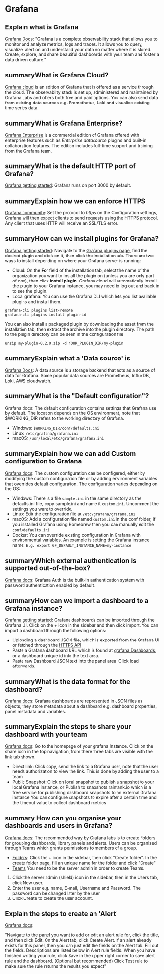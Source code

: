 # Grafana


## Explain what is Grafana

[Grafana Docs](https://grafana.com/docs/grafana/latest/introduction): "Grafana is a complete observability stack that allows you to monitor and analyze metrics, logs and traces. It allows you to query, visualize, alert on and understand your data no matter where it is stored. Create, explore, and share beautiful dashboards with your team and foster a data driven culture."


## summaryWhat is Grafana Cloud?

[Grafana cloud](https://grafana.com/products/cloud/) is an edition of Grafana that is offered as a service through the cloud. The observabilty stack is set up, administered and maintained by Grafana Labs and offers both free and paid options. You can also send data from existing data sources e.g. Promethetus, Loki and visualise existing time series data.



## summaryWhat is Grafana Enterprise?

[Grafana Enterprise](https://grafana.com/docs/grafana/latest/enterprise/#enterprise-plugins) is a commercial edition of Grafana offered with enterprise features such as _Enterprise datasource_ plugins and built-in collaboration features. The edition includes full-time support and training from the Grafana team.

 

## summaryWhat is the default HTTP port of Grafana?

[Grafana getting started](https://grafana.com/docs/grafana/latest/getting-started/getting-started/): Grafana runs on port 3000 by default.



## summaryExplain how we can enforce HTTPS

[Grafana community](https://grafana.com/docs/grafana/latest/getting-started/getting-started/): Set the protocol to _https_ on the Configuration settings, Grafana will then expect clients to send requests using the HTTPS protocol. Any client that uses HTTP will receive an SSL/TLS error.



## summaryHow can we install plugins for Grafana?

[Grafana getting started](https://grafana.com/docs/grafana/latest/plugins/installation/): Navigate to the [Grafana plugins page](https://grafana.com/grafana/plugins/), find the desired plugin and click on it, then click the installation tab. There are two ways to install depending on where your Grafana server is running:
- Cloud: On the **For** field of the installation tab, select the name of the organization you want to install the plugin on (unless you are only part of one), then click **install plugin**. Grafana cloud will automatically install the plugin to your Grafana instance, 
you may need to log out and back in to see the plugin.
- Local grafana: You can use the Grafana CLI which lets you list available plugins and install them.
```
grafana-cli plugins list-remote
grafana-cli plugins install plugin-id
```
You can also install a packaged plugin by downloading the asset from the installation tab, then extract the archive into the plugin directory. The path to the plugin directory can be seen in the configuration file 
 ```
 unzip my-plugin-0.2.0.zip -d YOUR_PLUGIN_DIR/my-plugin
 ```



## summaryExplain what a 'Data source' is

[Grafana Docs](https://grafana.com/docs/grafana/latest/datasources/): A data source is a storage backend that acts as a source of data for Grafana. Some popular data sources are Prometheus, InfluxDB, Loki, AWS cloudwatch.



## summaryWhat is the "Default configuration"?

[Grafana docs](https://grafana.com/docs/grafana/latest/administration/configuration/): The default configuration contains settings that Grafana use by default. The location depends on the OS environment, note that $WORKING_DIR refers to the working directory of Grafana.
- Windows: ```$WORKING_DIR/conf/defaults.ini```
- Linux: ```/etc/grafana/grafana.ini```
- macOS: ```/usr/local/etc/grafana/grafana.ini```

 

## summaryExplain how we can add Custom configuration to Grafana

[Grafana docs](https://grafana.com/docs/grafana/latest/administration/configuration/): 
The custom configuration can be configured, either by modifying the custom configuration file or by adding environment variables that overrides default configuration. The configuration varies depending on the OS:
- Windows: There is a file ```sample.ini``` in the same directory as the defaults.ini file, copy sample.ini and name it ```custom.ini```. Uncomment the settings you want to override.
- Linux: Edit the configuration file at ```/etc/grafana/grafana.ini```
- macOS: Add a configuration file named ```custom.ini``` in the conf folder, if you installed Grafana using Homebrew then you can manually edit the ```conf/defaults.ini```
- Docker: You can override existing configuration in Grafana with environmental variables. An example is setting the Grafana instance name: ```E.g. export GF_DEFAULT_INSTANCE_NAME=my-instance```



## summaryWhich external authentication is supported out-of-the-box?

[Grafana docs](https://grafana.com/docs/grafana/latest/auth/overview/): Grafana Auth is the built-in authentication system with password authentication enabled by default.



## summaryHow can we import a dashboard to a Grafana instance?

[Grafana getting started](https://grafana.com/docs/grafana/latest/dashboards/export-import/): Grafana dashboards can be imported through the Grafana UI. Click on the + icon in the sidebar and then click import. You can import a dashboard through the following options:
- Uploading a dashboard JSON file, which is exported from the Grafana UI or fetched through the [HTTPS API](https://grafana.com/docs/grafana/latest/http_api/dashboard/#create-update-dashboard
)
- Paste a Grafana dashboard URL which is found at [grafana Dashboards](https://grafana.com/grafana/dashboards/), or a dashboard unique id into the text area.
- Paste raw Dashboard JSON text into the panel area.
Click load afterwards.



## summaryWhat is the data format for the dashboard?

[Grafana docs](https://grafana.com/docs/grafana/latest/dashboards/json-model/): Grafana dashboards are represented in JSON files as objects, they store metadata about a dashboard e.g. dashboard properties, panel metadata and variables.




## summaryExplain the steps to share your dashboard with your team

[Grafana docs](https://grafana.com/docs/grafana/latest/sharing/share-dashboard/): Go to the homepage of your grafana Instance. Click on the share icon in the top navigation, from there three tabs are visible with the link tab shown.
- Direct link: Click copy, send the link to a Grafana user, note that the user needs authorization to view the link. This is done by adding the user to a team.
- Public Snapshot: Click on local snapshot to publish a snapshot to your local Grafana instance, or Publish to snapshots.raintank.io which is a free service for publishing dashboard snapshots to an external Grafana instance
You can configure snapshots to expire after a certain time and the timeout value to collect dashboard metrics

 

## summary How can you organise your dashboards and users in Grafana?

[Grafana docs](https://grafana.com/blog/2022/03/14/how-to-best-organize-your-teams-and-resources-in-grafana/
): The recommended way by Grafana labs is to create Folders for grouping dashboards, library panels and alerts. Users can be organised through Teams which grants permissions to members of a group.
- [Folders](https://grafana.com/docs/grafana/latest/dashboards/dashboard_folders/): Click the + icon in the sidebar, then click "Create folder". In the create folder page, fill an unique name for the folder and click "Create"
- [Teams](https://grafana.com/tutorials/create-users-and-teams/) You need to be the server admin in order to create Teams. 
 1. Click the server admin (shield) icon in the sidebar, then in the Users tab, click New user.
 2. Enter the user  e.g. name, E-mail, Username and Password. The password can be changed later by the user
 3. Click Create to create the user account.

 

## Explain the steps to create an 'Alert'

[Grafana docs](https://grafana.com/docs/grafana/latest/alerting/old-alerting/create-alerts/): 
 
 "Navigate to the panel you want to add or edit an alert rule for, click the title, and then click Edit. On the Alert tab, click Create Alert. If an alert already exists for this panel, then you can just edit the fields on the Alert tab. Fill out the fields. Descriptions are listed below in Alert rule fields. When you have finished writing your rule, click Save in the upper right corner to save alert rule and the dashboard. (Optional but recommended) Click Test rule to make sure the rule returns the results you expect"


